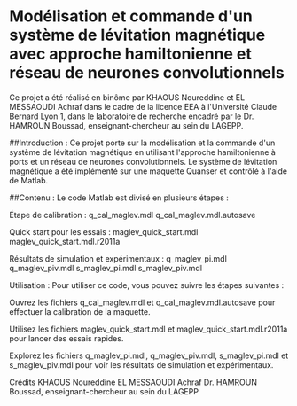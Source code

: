 # Modélisation et commande d'un système de lévitation magnétique avec approche hamiltonienne et réseau de neurones convolutionnels

Ce projet a été réalisé en binôme par KHAOUS Noureddine et EL MESSAOUDI Achraf dans le cadre de la licence EEA à l'Université Claude Bernard Lyon 1, dans le laboratoire de recherche encadré par le Dr. HAMROUN Boussad, enseignant-chercheur au sein du LAGEPP.

##Introduction :
Ce projet porte sur la modélisation et la commande d'un système de lévitation magnétique en utilisant l'approche hamiltonienne à ports et un réseau de neurones convolutionnels. Le système de lévitation magnétique a été implémenté sur une maquette Quanser et contrôlé à l'aide de Matlab.

##Contenu :
Le code Matlab est divisé en plusieurs étapes :

Étape de calibration :
q_cal_maglev.mdl
q_cal_maglev.mdl.autosave

Quick start pour les essais :
maglev_quick_start.mdl
maglev_quick_start.mdl.r2011a

Résultats de simulation et expérimentaux :
q_maglev_pi.mdl
q_maglev_piv.mdl
s_maglev_pi.mdl
s_maglev_piv.mdl

Utilisation :
Pour utiliser ce code, vous pouvez suivre les étapes suivantes :

Ouvrez les fichiers q_cal_maglev.mdl et q_cal_maglev.mdl.autosave pour effectuer la calibration de la maquette.

Utilisez les fichiers maglev_quick_start.mdl et maglev_quick_start.mdl.r2011a pour lancer des essais rapides.

Explorez les fichiers q_maglev_pi.mdl, q_maglev_piv.mdl, s_maglev_pi.mdl et s_maglev_piv.mdl pour voir les résultats de simulation et expérimentaux.

Crédits
KHAOUS Noureddine
EL MESSAOUDI Achraf
Dr. HAMROUN Boussad, enseignant-chercheur au sein du LAGEPP
